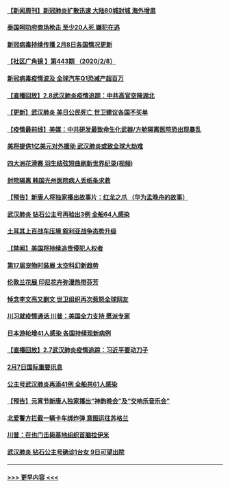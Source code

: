 #### [【新闻周刊】新冠肺炎扩散迅速 大陆80城封城 海外增患](../pages/prog202/a102772852.md?t=02090902) 
#### [泰国呵叻府商场枪击 至少20人死 嫌犯在逃](../pages/prog202/a102772833.md?t=02090902) 
#### [新冠病毒持续传播 2月8日各国情况更新](../pages/prog202/a102772826.md?t=02090902) 
#### [【社区广角镜  】第443期  （2020/2/8）](../pages/prog202/a102772736.md?t=02090902) 
#### [新冠病毒疫情波及 全球汽车Q1恐减产超百万](../pages/prog202/a102772695.md?t=02090902) 
#### [【直播回放】2.8武汉肺炎疫情追踪：中共高官空降湖北](../pages/prog202/a102772618.md?t=02090902) 
#### [【更新】武汉肺炎 美日公民死亡 世卫建议各国不买单](../pages/prog202/a102770740.md?t=02090902) 
#### [【疫情最前线】美媒：中共研发最致命生化武器/方舱隔离医院恐出现暴乱](../pages/prog202/a102772439.md?t=02090902) 
#### [美将提供1亿美元对外援助 武汉肺炎或致全球大劫难](../pages/prog202/a102772361.md?t=02090902) 
#### [四大洲花滑赛 羽生结弦短曲刷新世界纪录(视频)](../pages/prog202/a102772341.md?t=02090902) 
#### [封院隔离 韩国光州医院病人丢纸条求救](../pages/prog202/a102772282.md?t=02090902) 
#### [【预告】新唐人将独家播出故事片：红龙之爪 （华为孟晚舟的故事）](../pages/prog202/a102767728.md?t=02090902) 
#### [武汉肺炎 钻石公主号再验出3例 全船64人感染](../pages/prog202/a102771726.md?t=02090902) 
#### [土耳其上百战车压境 叙利亚战争态势升级](../pages/prog202/a102772132.md?t=02090902) 
#### [【禁闻】美国将持续追责侵犯人权者](../pages/prog202/a102772042.md?t=02090902) 
#### [第17届宠物时装展 太空科幻新趋势](../pages/prog202/a102772033.md?t=02090902) 
#### [伦敦兰花展 印尼花卉弥漫热带芬芳](../pages/prog202/a102772026.md?t=02090902) 
#### [悼念李文亮又删文 世卫组织再次惹怒全球网友](../pages/prog202/a102771968.md?t=02090902) 
#### [川习就疫情通话 川普：美国全力支持 愿派专家](../pages/prog202/a102771930.md?t=02090902) 
#### [日本游轮增41人感染 各国持续现新病例](../pages/prog202/a102771912.md?t=02090902) 
#### [【直播回放】2.7武汉肺炎疫情追踪：习近平要动刀子](../pages/prog202/a102771649.md?t=02090902) 
#### [2月7日国际重要讯息](../pages/prog202/a102771747.md?t=02090902) 
#### [公主号武汉肺炎再添41例 全船共61人感染](../pages/prog202/a102771703.md?t=02090902) 
#### [【预告】元宵节新唐人独家播出“神韵晚会”及“交响乐音乐会”](../pages/prog202/a102767674.md?t=02090902) 
#### [北爱警方拦截一辆卡车绑炸弹 意图运往苏格兰](../pages/prog202/a102771609.md?t=02090902) 
#### [川普：在也门击毙基地组织首脑拉伊米](../pages/prog202/a102771528.md?t=02090902) 
#### [武汉肺炎 钻石公主号确诊1台女 9日可望出院](../pages/prog202/a102771518.md?t=02090902) 

----
#### [ >>> 更早内容 <<< ](../indexes/prog202-earlier.md)
